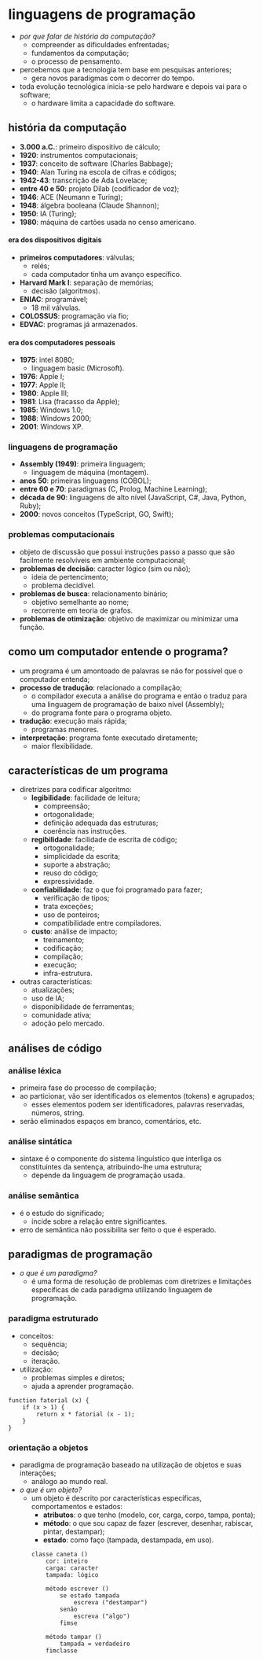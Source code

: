 # linguagens de programação
- *por que falar de história da computação?*
    - compreender as dificuldades enfrentadas;
    - fundamentos da computação;
    - o processo de pensamento.
- percebemos que a tecnologia tem base em pesquisas anteriores;
    - gera novos paradigmas com o decorrer do tempo.
- toda evolução tecnológica inicia-se pelo hardware e depois vai para o software;
    - o hardware limita a capacidade do software.
## história da computação
- **3.000 a.C.**: primeiro dispositivo de cálculo;
- **1920**: instrumentos computacionais;
- **1937**: conceito de software (Charles Babbage);
- **1940**: Alan Turing na escola de cifras e códigos;
- **1942-43**: transcrição de Ada Lovelace;
- **entre 40 e 50**: projeto Dilab (codificador de voz);
- **1946**: ACE (Neumann e Turing);
- **1948**: álgebra booleana (Claude Shannon);
- **1950**: IA (Turing);
- **1980**: máquina de cartões usada no censo americano.
#### era dos dispositivos digitais
- **primeiros computadores**: válvulas;
    - relés;
    - cada computador tinha um avanço específico.
- **Harvard Mark I**: separação de memórias;
    - decisão (algoritmos).
- **ENIAC**: programável;
    - 18 mil válvulas.
- **COLOSSUS**: programação via fio;
- **EDVAC**: programas já armazenados.
#### era dos computadores pessoais
- **1975**: intel 8080;
    - linguagem basic (Microsoft).
- **1976**: Apple I;
- **1977**: Apple II;
- **1980**: Apple III;
- **1981**: Lisa (fracasso da Apple);
- **1985**: Windows 1.0;
- **1988**: Windows 2000;
- **2001**: Windows XP.
### linguagens de programação
- **Assembly (1949)**: primeira linguagem;
    - linguagem de máquina (montagem).
- **anos 50**: primeiras linguagens (COBOL);
- **entre 60 e 70**: paradigmas (C, Prolog, Machine Learning);
- **década de 90**: linguagens de alto nível (JavaScript, C#, Java, Python, Ruby);
- **2000**: novos conceitos (TypeScript, GO, Swift);
### problemas computacionais
- objeto de discussão que possui instruções passo a passo que são facilmente resolvíveis em ambiente computacional;
- **problemas de decisão**: caracter lógico (sim ou não);
    - ideia de pertencimento;
    - problema decidível.
- **problemas de busca**: relacionamento binário;
    - objetivo semelhante ao nome;
    - recorrente em teoria de grafos.
- **problemas de otimização**: objetivo de maximizar ou minimizar uma função.
## como um computador entende o programa?
- um programa é um amontoado de palavras se não for possível que o computador entenda;
- **processo de tradução**: relacionado a compilação;
    - o compilador executa a análise do programa e então o traduz para uma linguagem de programação de baixo nível (Assembly);
    - do programa fonte para o programa objeto.
- **tradução**: execução mais rápida;
    - programas menores.
- **interpretação**: programa fonte executado diretamente;
    - maior flexibilidade.
## características de um programa
- diretrizes para codificar algoritmo:
    - **legibilidade**: facilidade de leitura;
        - compreensão;
        - ortogonalidade;
        - definição adequada das estruturas;
        - coerência nas instruções.
    - **regibilidade**: facilidade de escrita de código;
        - ortogonalidade;
        - simplicidade da escrita;
        - suporte a abstração;
        - reuso do código;
        - expressividade.
    - **confiabilidade**: faz o que foi programado para fazer;
        - verificação de tipos;
        - trata exceções;
        - uso de ponteiros;
        - compatibilidade entre compiladores.
    - **custo**: análise de impacto;
        - treinamento;
        - codificação;
        - compilação;
        - execução;
        - infra-estrutura.
- outras características:
    - atualizações;
    - uso de IA;
    - disponibilidade de ferramentas;
    - comunidade ativa;
    - adoção pelo mercado.
## análises de código
### análise léxica
- primeira fase do processo de compilação;
- ao particionar, vão ser identificados os elementos (tokens) e agrupados;
    - esses elementos podem ser identificadores, palavras reservadas, números, string.
- serão eliminados espaços em branco, comentários, etc.
### análise sintática
- sintaxe é o componente do sistema linguístico que interliga os constituintes da sentença, atribuindo-lhe uma estrutura;
    - depende da linguagem de programação usada.
### análise semântica
- é o estudo do significado;
    - incide sobre a relação entre significantes.
- erro de semântica não possibilita ser feito o que é esperado.
## paradigmas de programação
- *o que é um paradigma?*
    - é uma forma de resolução de problemas com diretrizes e limitações específicas de cada paradigma utilizando linguagem de programação.
### paradigma estruturado
- conceitos:
    - sequência;
    - decisão;
    - iteração.
- utilização:
    - problemas simples e diretos;
    - ajuda a aprender programação.
```portugol
function fatorial (x) {
    if (x > 1) {
        return x * fatorial (x - 1);
    }
}
```
### orientação a objetos
- paradigma de programação baseado na utilização de objetos e suas interações;
    - análogo ao mundo real.
- *o que é um objeto?*
    - um objeto é descrito por características específicas, comportamentos e estados:
        - **atributos**: o que tenho (modelo, cor, carga, corpo, tampa, ponta);
        - **método**: o que sou capaz de fazer (escrever, desenhar, rabiscar, pintar, destampar);
        - **estado**: como faço (tampada, destampada, em uso).
        ````portugol
        classe caneta ()
            cor: inteiro
            carga: caracter
            tampada: lógico

            método escrever ()
                se estado tampada
                    escreva ("destampar")
                senão
                    escreva ("algo")
                fimse

            método tampar ()
                tampada = verdadeiro
            fimclasse